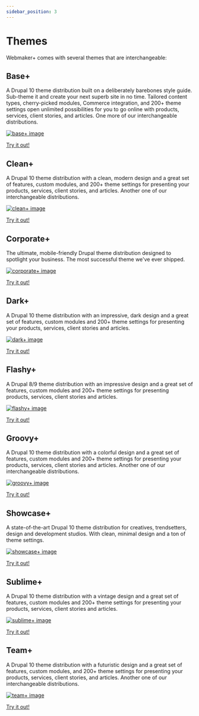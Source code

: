 ```yaml
---
sidebar_position: 3
---
```


# Themes

Webmaker+ comes with several themes that are interchangeable:

## Base+

A Drupal 10 theme distribution built on a deliberately barebones style guide. Sub-theme it and create your next superb site in no time. Tailored content types, cherry-picked modules, Commerce integration, and 200+ theme settings open unlimited possibilities for you to go online with products, services, client stories, and articles. One more of our interchangeable distributions.

[![base+ image](./img/landing-page-1.base.webmaker.png)](https://base.webmaker.plus/)


<a className="button button--secondary button--lg" href="https://base.webmaker.plus/">
Try it out! </a>

## Clean+

A Drupal 10 theme distribution with a clean, modern design and a great set of features, custom modules, and 200+ theme settings for presenting your products, services, client stories, and articles. Another one of our interchangeable distributions.

[![clean+ image](./img/landing-page-3.clean.webmaker.png)](https://clean.webmaker.plus/)


<a className="button button--secondary button--lg" href="https://clean.webmaker.plus/">
Try it out! </a>

## Corporate+

The ultimate, mobile-friendly Drupal theme distribution designed to spotlight your business. The most successful theme we've ever shipped.

[![corporate+ image](./img/landing-page-6.corporate.webmaker.png)](https://corporate.webmaker.plus/)

<a className="button button--secondary button--lg" href="https://corporate.webmaker.plus/">
Try it out! </a>

## Dark+

A Drupal 10 theme distribution with an impressive, dark design and a great set of features, custom modules and 200+ theme settings for presenting your products, services, client stories and articles.

[![dark+ image](./img/landing-page-6.dark.webmaker.png)](https://dark.webmaker.plus/)

<a className="button button--secondary button--lg" href="https://dark.webmaker.plus/">
Try it out! </a>

## Flashy+

A Drupal 8/9 theme distribution with an impressive design and a great set of features, custom modules and 200+ theme settings for presenting products, services, client stories and articles.

[![flashy+ image](./img/landing-page-2.flashy.webmaker.png)](https://flashy.webmaker.plus/)

<a className="button button--secondary button--lg" href="https://flashy.webmaker.plus/">
Try it out! </a>

## Groovy+

A Drupal 10 theme distribution with a colorful design and a great set of features, custom modules and 200+ theme settings for presenting your products, services, client stories and articles. Another one of our interchangeable distributions.

[![groovy+ image](./img/landing-page-6.groovy.webmaker.png)](https://groovy.webmaker.plus/)

<a className="button button--secondary button--lg" href="https://groovy.webmaker.plus/">
Try it out! </a>

## Showcase+

A state-of-the-art Drupal 10 theme distribution for creatives, trendsetters, design and development studios. With clean, minimal design and a ton of theme settings.

[![showcase+ image](./img/landing-page-6.showcase.webmaker.png)](https://showcase.webmaker.plus/)

<a className="button button--secondary button--lg" href="https://showcase.webmaker.plus/">
Try it out! </a>


## Sublime+

A Drupal 10 theme distribution with a vintage design and a great set of features, custom modules and 200+ theme settings for presenting your products, services, client stories and articles.

[![sublime+ image](./img/landing-page-1.sublime.webmaker.png)](https://sublime.webmaker.plus/)

<a className="button button--secondary button--lg" href="https://sublime.webmaker.plus/">
Try it out! </a>

## Team+

A Drupal 10 theme distribution with a futuristic design and a great set of features, custom modules, and 200+ theme settings for presenting your products, services, client stories, and articles. Another one of our interchangeable distributions.

[![team+ image](./img/landing-page-6.team.webmaker.png)](https://team.webmaker.plus/)

<a className="button button--secondary button--lg" href="https://team.webmaker.plus/">
Try it out! </a>

